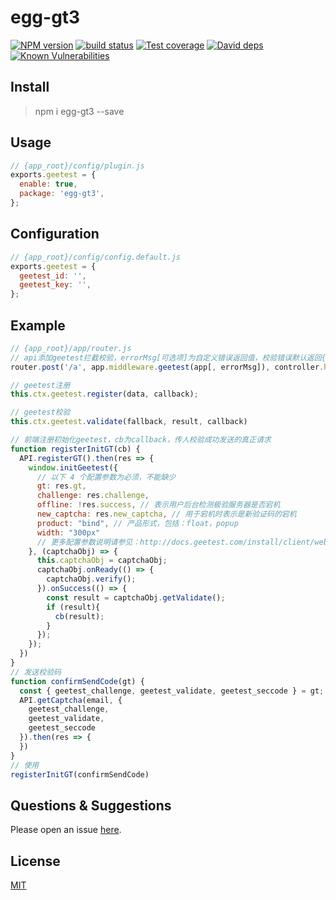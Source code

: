 # egg-gt3

[![NPM version][npm-image]][npm-url]
[![build status][travis-image]][travis-url]
[![Test coverage][codecov-image]][codecov-url]
[![David deps][david-image]][david-url]
[![Known Vulnerabilities][snyk-image]][snyk-url]

[npm-image]: https://img.shields.io/npm/v/egg-gt3.svg?style=flat-square
[npm-url]: https://npmjs.org/package/egg-gt3
[travis-image]: https://img.shields.io/travis/shellteo/egg-gt3.svg?style=flat-square
[travis-url]: https://travis-ci.org/shellteo/egg-gt3
[codecov-image]: https://img.shields.io/codecov/c/github/shellteo/egg-gt3.svg?style=flat-square
[codecov-url]: https://codecov.io/github/shellteo/egg-gt3?branch=master
[david-image]: https://img.shields.io/david/shellteo/egg-gt3.svg?style=flat-square
[david-url]: https://david-dm.org/shellteo/egg-gt3
[snyk-image]: https://snyk.io/test/npm/egg-gt3/badge.svg?style=flat-square
[snyk-url]: https://snyk.io/test/npm/egg-gt3

## Install

> npm i egg-gt3 --save

## Usage

```js
// {app_root}/config/plugin.js
exports.geetest = {
  enable: true,
  package: 'egg-gt3',
};
```

## Configuration

```js
// {app_root}/config/config.default.js
exports.geetest = {
  geetest_id: '',
  geetest_key: '',
};
```

## Example

```js
// {app_root}/app/router.js
// api添加geetest拦截校验，errorMsg[可选项]为自定义错误返回值，校验错误默认返回{ code: -1, error }
router.post('/a', app.middleware.geetest(app[, errorMsg]), controller.home.a);

// geetest注册
this.ctx.geetest.register(data, callback);

// geetest校验
this.ctx.geetest.validate(fallback, result, callback)
```

```js
// 前端注册初始化geetest，cb为callback，传人校验成功发送的真正请求
function registerInitGT(cb) {
  API.registerGT().then(res => {
    window.initGeetest({
      // 以下 4 个配置参数为必须，不能缺少
      gt: res.gt,
      challenge: res.challenge,
      offline: !res.success, // 表示用户后台检测极验服务器是否宕机
      new_captcha: res.new_captcha, // 用于宕机时表示是新验证码的宕机
      product: "bind", // 产品形式，包括：float，popup
      width: "300px"
      // 更多配置参数说明请参见：http://docs.geetest.com/install/client/web-front/
    }, (captchaObj) => {
      this.captchaObj = captchaObj;
      captchaObj.onReady(() => {
        captchaObj.verify();
      }).onSuccess(() => {
        const result = captchaObj.getValidate();
        if (result){
          cb(result);
        }
      });
    });
  })
}
// 发送校验码
function confirmSendCode(gt) {
  const { geetest_challenge, geetest_validate, geetest_seccode } = gt;
  API.getCaptcha(email, {
    geetest_challenge,
    geetest_validate,
    geetest_seccode
  }).then(res => {
  })
}
// 使用
registerInitGT(confirmSendCode)
```


## Questions & Suggestions

Please open an issue [here](https://github.com/shellteo/egg-gt3/issues).

## License

[MIT](LICENSE)
